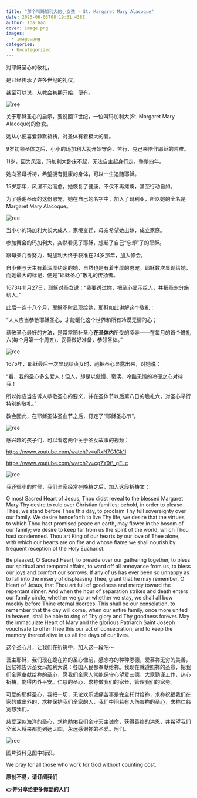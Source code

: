 ```yaml
---
title: "那个叫玛加利大的小女孩 - St. Margaret Mary Alacoque"
date: 2025-06-03T08:19:31.438Z
author: Ida Gao
cover: image.png
images:
  - image.png
categories:
  - Uncategorized
---
```


对耶稣圣心的敬礼，

<!--more-->

是已经传承了许多世纪的礼仪，

甚至可以说，从教会初期开始，便有。

![ree](https://static.wixstatic.com/media/ec8b63_ba5ede41230a4a848d0890da6d073def~mv2.png)

关于耶稣圣心的启示，要说回17世纪，一位叫玛加利大(St. Margaret Mary Alacoque)的修女。

  

她从小便喜爱静默祈祷，对圣体有着极大的爱。

  

9岁初领圣体之后，小小的玛加利大就开始守斋、苦行、克己来陪伴耶稣的苦难。

  

11岁，因为风湿，玛加利大卧床不起，无法自主起身行走，整整四年。  

她向圣母祈祷，希望拥有健康的身体，可以一生追随耶稣。

  

15岁那年，风湿不治而愈，她恢复了健康，不仅不再瘫痪，甚至行动自如。

  

为了感谢圣母的这份恩宠，她在自己的名字中，加入了玛利亚，所以她的全名是Margaret Mary Alacoque。

![ree](https://static.wixstatic.com/media/ec8b63_d6565dc0f885437293cc23903edc6522~mv2.png)

当小小的玛加利大长大成人，家境变迁，母亲希望她出嫁，成立家庭。  

参加舞会的玛加利大，突然看见了耶稣，想起了自己“忘却”了的耶稣。  

跟母亲几番努力，玛加利大终于获准在24岁那年，加入修会。

  

自小便与天主有着深厚约定的她，自然也是有着丰厚的恩宠。耶稣数次显现给她，而她最大的标记，便是“耶稣圣心”敬礼的传扬者。  

1673年11月27日，耶稣对圣女说：“我要透过妳，把圣心显示给人，并把圣宠分施给人。”

  

此后一连十八个月，耶稣不时显现给她，耶稣如此讲解这个敬礼：

  

“人人应当恭敬耶稣圣心，才能暖化这个世界和所有冷漠无情的心；

  

恭敬圣心最好的方法，是常常赔补圣心**在圣体内**所受的凌辱——在每月的首个瞻礼六(每个月第一个周五)，妥善做好准备，恭领圣体。”　

![ree](https://static.wixstatic.com/media/ec8b63_55abfafc60c64ad2bb64fe07175ea715~mv2.jpg)

1675年，耶稣最后一次显现给贞女时，祂把圣心显露出来，对她说：

  

“看，我的圣心多么爱人！但人，却是以傲慢、亵渎、冷酷无情的冷硬之心对待我！

  

所以妳应当告诉人恭敬圣心的要义，并在圣体节以后第八日的瞻礼六，对圣心举行特别的敬礼。”

  

教会因此，在耶稣圣体圣血节之后，订定了“耶稣圣心节”。

![ree](https://static.wixstatic.com/media/ec8b63_ffa65fde3f0c494ea0fa8b5e3d5eed98~mv2.jpg)

感兴趣的孩子们，可以看这两个关于圣女故事的视频：

https://www.youtube.com/watch?v=uRxN7G1Gk1I

https://www.youtube.com/watch?v=cg7Y9f\_gELc

![ree](https://static.wixstatic.com/media/ec8b63_82149719cb2d448f90638ac452ae630a~mv2.jpg)

我还很小的时候，我们全家经常在晚祷之后，加入这段祈祷文：

  

O most Sacred Heart of Jesus, Thou didst reveal to the blessed Margaret Mary Thy desire to rule over Christian families; behold, in order to please Thee, we stand before Thee this day, to proclaim Thy full sovereignty over our family. We desire henceforth to live Thy life, we desire that the virtues, to which Thou hast promised peace on earth, may flower in the bosom of our family; we desire to keep far from us the spirit of the world, which Thou hast condemned. Thou art King of our hearts by our love of Thee alone, with which our hearts are on fire and whose flame we shall nourish by frequent reception of the Holy Eucharist.

  

Be pleased, O Sacred Heart, to preside over our gathering together, to bless our spiritual and temporal affairs, to ward off all annoyance from us, to bless our joys and comfort our sorrows. If any of us has ever been so unhappy as to fall into the misery of displeasing Thee, grant that he may remember, O Heart of Jesus, that Thou art full of goodness and mercy toward the repentant sinner. And when the hour of separation strikes and death enters our family circle, whether we go or whether we stay, we shall all bow meekly before Thine eternal decrees. This shall be our consolation, to remember that the day will come, when our entire family, once more united in heaven, shall be able to sing of Thy glory and Thy goodness forever. May the immaculate Heart of Mary and the glorious Patriarch Saint Joseph vouchsafe to offer Thee this our act of consecration, and to keep the memory thereof alive in us all the days of our lives.

  

这个圣心月，让我们在祈祷中，加入这一段吧～

  

吾主耶稣，我们现在跪在祢的圣心像前，感念祢的种种恩德，爱慕祢无穷的美善，回忆祢告诉圣女玛加利大说：各国人民都奉献给祢。我现在就遵照祢的圣意，把我们全家奉献给祢的圣心，愿我们全家人常能保守心望爱三德，大家勤谨工作，热心祈祷，能得内外平安。仁慈的圣心，求祢做我们的家长，管理我们的家务。

  

可爱的耶稣圣心，我把一切，无论欢乐或痛苦事是完全托付给祢，求祢祝福我们在家的或出外的，求祢保护我们全家的人，我们中间若有人伤害祢的圣心，求祢仁慈宽恕我们。

  

慈爱深似海洋的圣心，求祢助佑我们全守天主诚命，获得善终的洪恩，并希望我们全家人将来都能到达天国，永远感谢祢的圣爱。阿们。

![ree](https://static.wixstatic.com/media/ec8b63_26fda075d1a445c7abda2bb3e9fe7746~mv2.jpg)

  

图片资料见图中标识。

We pray for all those who work for God without counting cost.

**原创不易，请订阅我们**

**👉并分享给更多你爱的人们**
